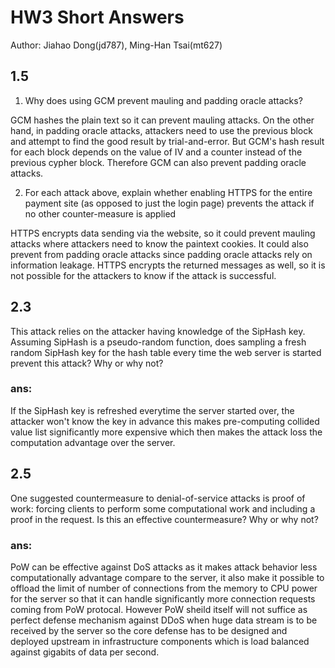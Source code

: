 # HW3 Short Answers

Author: Jiahao Dong(jd787), Ming-Han Tsai(mt627)

## 1.5

1. Why does using GCM prevent mauling and padding oracle attacks?

GCM hashes the plain text so it can prevent mauling attacks. On the other hand, in padding oracle attacks, attackers need to use the previous block and attempt to find the good result by trial-and-error. But GCM's hash result for each block depends on the value of IV and a counter instead of the previous cypher block. Therefore GCM can also prevent padding oracle attacks.

2. For each attack above, explain whether enabling HTTPS for the entire payment site (as opposed to just the login page) prevents the attack if no other counter-measure is applied

HTTPS encrypts data sending via the website, so it could prevent mauling attacks where attackers need to know the paintext cookies. It could also prevent from padding oracle attacks since padding oracle attacks rely on information leakage. HTTPS encrypts the returned messages as well, so it is not possible for the attackers to know if the attack is successful.

## 2.3

This attack relies on the attacker having knowledge of the SipHash key. Assuming SipHash is a pseudo-random function, does sampling a fresh random SipHash key for the hash table every time the web server is started prevent this attack? Why or why not?

### ans:

If the SipHash key is refreshed everytime the server started over, the attacker won't know the key in advance this makes pre-computing collided value list significantly more expensive which then makes the attack loss the computation advantage over the server.

## 2.5

One suggested countermeasure to denial-of-service attacks is proof of work: forcing clients to perform some computational work and including a proof in the request. Is this an effective countermeasure? Why or why not?

### ans:

PoW can be effective against DoS attacks as it makes attack behavior less computationally advantage compare to the server, it also make it possible to offload the limit of number of connections from the memory to CPU power for the server so that it can handle significantly more connection requests coming from PoW protocal. However PoW sheild itself will not suffice as perfect defense mechanism against DDoS when huge data stream is to be received by the server so the core defense has to be designed and deployed upstream in infrastructure components which is load balanced against gigabits of data per second.
